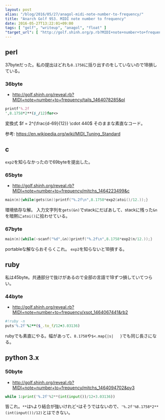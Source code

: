 ```yaml
---
layout: post
alias: "/blog/2016/05/27/anagol-midi-note-number-to-frequency/"
title: "Anarch Golf 953. MIDI note number to frequency"
date: 2016-05-27T13:22:01+09:00
tags: [ "golf", "writeup", "anagol", "float" ]
"target_url": [ "http://golf.shinh.org/p.rb?MIDI+note+number+to+frequency" ]
---
```


## perl

37byteだった。私の提出はどれも`8.1758`に括り出すのをしていないので1B損している。

### 36byte

-   <http://golf.shinh.org/reveal.rb?MIDI+note+number+to+frequency/tails_1464078285&pl>

``` perl
printf'%.2f
',8.1758*2**($_/12)for<>
```

変換式 $f = 2^{\frac{d-69}{12}} \cdot 440$ そのままな素直なコード。

参考: <https://en.wikipedia.org/wiki/MIDI_Tuning_Standard>

## c

`exp2`を知らなかったので69byteを提出した。

### 65byte

-   <http://golf.shinh.org/reveal.rb?MIDI+note+number+to+frequency/mitchs_1464223499&c>

``` c
main(n){while(gets(&n))printf("%.2f\n",8.1758*exp2(atoi()/12.));}
```

環境依存な解。
入力文字列を`gets(&n)`でstackにだばあして、stackに残った`&n`を暗黙に`atoi()`に拾わせている。

### 67byte

``` c
main(n){while(~scanf("%d",&n))printf("%.2f\n",8.1758*exp2(n/12.));}
```

portableな解ならおそらくこれ。
`exp2`を知らないと1B損する。

## ruby

私は45byte。共通部分で抜けがあるので全部の言語で1Bずつ損していてつらい。

### 44byte

-   <http://golf.shinh.org/reveal.rb?MIDI+note+number+to+frequency/xsot_1464067441&rb2>

``` ruby
#!ruby -n
puts'%.2f'%2**($_.to_f/12+3.03136)
```

rubyでも素直にやる。幅があって、`8.1758`や`$<.map{|s|   }`でも同じ長さになる。

## python 3.x

### 50byte

-   <http://golf.shinh.org/reveal.rb?MIDI+note+number+to+frequency/mitchs_1464094702&py3>

``` python
while 1:print('%.2f'%2**(int(input())/12+3.03136))
```

皆これ。`**`は`%`より結合が強いけれど`*`はそうではないので、`'%.2f'%8.1758*2**(int(input())/12)`とはできない。
